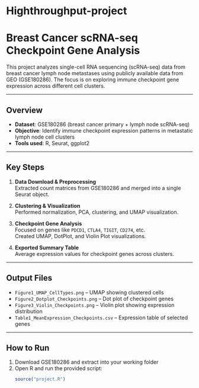 # Highthroughput-project

# Breast Cancer scRNA-seq Checkpoint Gene Analysis

This project analyzes single-cell RNA sequencing (scRNA-seq) data from breast cancer lymph node metastases using publicly available data from GEO (GSE180286). The focus is on exploring immune checkpoint gene expression across different cell clusters.

---

## Overview

- **Dataset**: GSE180286 (breast cancer primary + lymph node scRNA-seq)
- **Objective**: Identify immune checkpoint expression patterns in metastatic lymph node cell clusters
- **Tools used**: R, Seurat, ggplot2

---

## Key Steps

1. **Data Download & Preprocessing**  
   Extracted count matrices from GSE180286 and merged into a single Seurat object.

2. **Clustering & Visualization**  
   Performed normalization, PCA, clustering, and UMAP visualization.

3. **Checkpoint Gene Analysis**  
   Focused on genes like `PDCD1`, `CTLA4`, `TIGIT`, `CD274`, etc.  
   Created UMAP, DotPlot, and Violin Plot visualizations.

4. **Exported Summary Table**  
   Average expression values for checkpoint genes across clusters.

---

## Output Files

- `Figure1_UMAP_CellTypes.png` – UMAP showing clustered cells  
- `Figure2_Dotplot_Checkpoints.png` – Dot plot of checkpoint genes  
- `Figure3_Violin_Checkpoints.png` – Violin plot showing expression distribution  
- `Table1_MeanExpression_Checkpoints.csv` – Expression table of selected genes

---

## How to Run

1. Download GSE180286 and extract into your working folder  
2. Open R and run the provided script:  
   ```r
   source("project.R")
